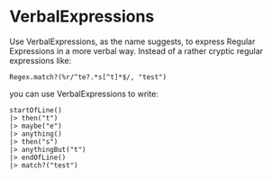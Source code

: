 # VerbalExpressions

Use VerbalExpressions, as the name suggests, to express Regular Expressions in a
more verbal way. Instead of a rather cryptic regular expressions like:

    Regex.match?(%r/^te?.*s[^t]*$/, "test") 

you can use VerbalExpressions to write:

    startOfLine() 
    |> then("t") 
    |> maybe("e") 
    |> anything() 
    |> then("s") 
    |> anythingBut("t")
    |> endOfLine()
    |> match?("test")

